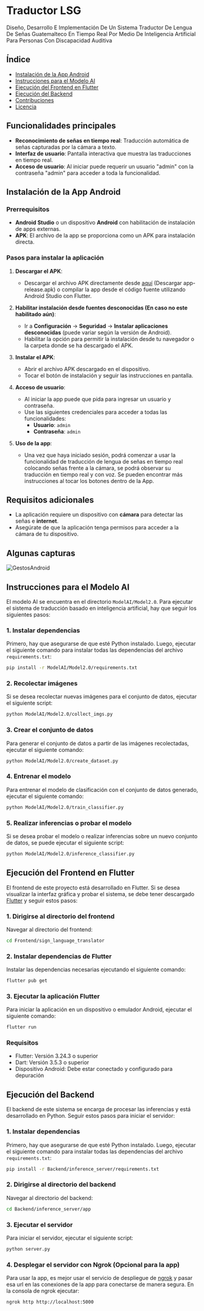 # Traductor LSG
Diseño, Desarrollo E Implementación De  Un Sistema Traductor De Lengua  De Señas Guatemalteco En Tiempo Real  Por Medio De Inteligencia Artificial  Para Personas Con Discapacidad Auditiva

## Índice

- [Instalación de la App Android](#instalación-de-la-app-android)
- [Instrucciones para el Modelo AI](#instrucciones-para-el-modelo-ai)
- [Ejecución del Frontend en Flutter](#ejecución-del-frontend-en-flutter)
- [Ejecución del Backend](#ejecución-del-backend)
- [Contribuciones](#contribuciones)
- [Licencia](#licencia)
  
## Funcionalidades principales

- **Reconocimiento de señas en tiempo real**: Traducción automática de señas capturadas por la cámara a texto.
- **Interfaz de usuario**: Pantalla interactiva que muestra las traducciones en tiempo real.
- **Acceso de usuario**: Al iniciar puede requerir un usuario "admin" con la contraseña "admin" para acceder a toda la funcionalidad.

## Instalación de la App Android

### Prerrequisitos

- **Android Studio** o un dispositivo **Android** con habilitación de instalación de apps externas.
- **APK**: El archivo de la app se proporciona como un APK para instalación directa.

### Pasos para instalar la aplicación

1. **Descargar el APK**: 
   - Descargar el archivo APK directamente desde [aquí](app-release.apk) (Descargar app-release.apk) o compilar la app desde el código fuente utilizando Android Studio con Flutter.

2. **Habilitar instalación desde fuentes desconocidas (En caso no este habilitado aún)**:
   - Ir a **Configuración** -> **Seguridad** -> **Instalar aplicaciones desconocidas** (puede variar según la versión de Android).
   - Habilitar la opción para permitir la instalación desde tu navegador o la carpeta donde se ha descargado el APK.

3. **Instalar el APK**:
   - Abrir el archivo APK descargado en el dispositivo.
   - Tocar el botón de instalación y seguir las instrucciones en pantalla.

4. **Acceso de usuario**:
   - Al iniciar la app puede que pida para ingresar un usuario y contraseña.
   - Use las siguientes credenciales para acceder a todas las funcionalidades:
     - **Usuario**: `admin`
     - **Contraseña**: `admin`

5. **Uso de la app**:
   - Una vez que haya iniciado sesión, podrá comenzar a usar la funcionalidad de traducción de lengua de señas en tiempo real colocando señas frente a la cámara, se podrá observar su traducción en tiempo real y con voz. Se pueden encontrar más instrucciones al tocar los botones dentro de la App.

## Requisitos adicionales

- La aplicación requiere un dispositivo con **cámara** para detectar las señas e **internet**.
- Asegúrate de que la aplicación tenga permisos para acceder a la cámara de tu dispositivo.

## Algunas capturas
![GestosAndroid](https://github.com/user-attachments/assets/d8dc2da9-00e3-4e7e-8116-4d4d62bf1bc4)


## Instrucciones para el Modelo AI
El modelo AI se encuentra en el directorio `ModelAI/Model2.0`. Para ejecutar el sistema de traducción basado en inteligencia artificial, hay que seguir los siguientes pasos:

### 1. Instalar dependencias

Primero, hay que asegurarse de que esté Python instalado. Luego, ejecutar el siguiente comando para instalar todas las dependencias del archivo `requirements.txt`:

```bash
pip install -r ModelAI/Model2.0/requirements.txt
```

### 2. Recolectar imágenes

Si se desea recolectar nuevas imágenes para el conjunto de datos, ejecutar el siguiente script:

```bash
python ModelAI/Model2.0/collect_imgs.py
```

### 3. Crear el conjunto de datos

Para generar el conjunto de datos a partir de las imágenes recolectadas, ejecutar el siguiente comando:

```bash
python ModelAI/Model2.0/create_dataset.py
```

### 4. Entrenar el modelo

Para entrenar el modelo de clasificación con el conjunto de datos generado, ejecutar el siguiente comando:

```bash
python ModelAI/Model2.0/train_classifier.py
```

### 5. Realizar inferencias o probar el modelo

Si se desea probar el modelo o realizar inferencias sobre un nuevo conjunto de datos, se puede ejecutar el siguiente script:

```bash
python ModelAI/Model2.0/inference_classifier.py
```

## Ejecución del Frontend en Flutter
El frontend de este proyecto está desarrollado en Flutter. Si se desea visualizar la interfaz gráfica y probar el sistema, se debe tener descargado [Flutter]([app-release.apk](https://docs.flutter.dev/get-started/install?_gl=1*qfiir3*_gcl_aw*R0NMLjE3MjkzMTkwNDIuQ2p3S0NBandqc2k0QmhCNUVpd0FGQUwwWUJ3ekpMUVJMYmpDX0R5NDdJMGpnU3lhdHlYYUZuVkFQbjc2WFlsTHhZN1RhUVl2cE5XT3dCb0N3U1VRQXZEX0J3RQ..*_gcl_dc*R0NMLjE3MjkzMTkwNDIuQ2p3S0NBandqc2k0QmhCNUVpd0FGQUwwWUJ3ekpMUVJMYmpDX0R5NDdJMGpnU3lhdHlYYUZuVkFQbjc2WFlsTHhZN1RhUVl2cE5XT3dCb0N3U1VRQXZEX0J3RQ..*_up*MQ..*_ga*MTM0ODE2Nzk3MS4xNzA0Nzc1Njgx*_ga_04YGWK0175*MTcyOTMxOTA0MS41OS4wLjE3MjkzMTkwNDEuMC4wLjA.&gclid=CjwKCAjwjsi4BhB5EiwAFAL0YBwzJLQRLbjC_Dy47I0jgSyatyXaFnVAPn76XYlLxY7TaQYvpNWOwBoCwSUQAvD_BwE&gclsrc=aw.ds)) y seguir estos pasos:

### 1. Dirigirse al directorio del frontend

Navegar al directorio del frontend:

```bash
cd Frontend/sign_language_translator
```

### 2. Instalar dependencias de Flutter

Instalar las dependencias necesarias ejecutando el siguiente comando:

```bash
flutter pub get
```

### 3. Ejecutar la aplicación Flutter

Para iniciar la aplicación en un dispositivo o emulador Android, ejecutar el siguiente comando:

```bash
flutter run
```

### Requisitos

- Flutter: Versión 3.24.3 o superior
- Dart: Versión 3.5.3 o superior
- Dispositivo Android: Debe estar conectado y configurado para depuración


## Ejecución del Backend
El backend de este sistema se encarga de procesar las inferencias y está desarrollado en Python. Seguir estos pasos para iniciar el servidor:

### 1. Instalar dependencias

Primero, hay que asegurarse de que esté Python instalado. Luego, ejecutar el siguiente comando para instalar todas las dependencias del archivo `requirements.txt`:

```bash
pip install -r Backend/inference_server/requirements.txt
```

### 2. Dirigirse al directorio del backend

Navegar al directorio del backend:

```bash
cd Backend/inference_server/app
```


### 3. Ejecutar el servidor

Para iniciar el servidor, ejecutar el siguiente script:

```bash
python server.py
```

### 4. Desplegar el servidor con Ngrok (Opcional para la app)

Para usar la app, es mejor usar el servicio de despliegue de [ngrok](https://dashboard.ngrok.com/get-started/setup/windows) y pasar esa url en las conexiones de la app para conectarse de manera segura.
En la consola de ngrok ejecutar:

```bash
ngrok http http://localhost:5000
```




